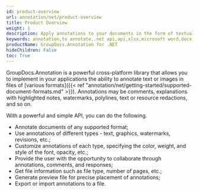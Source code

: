 ```yaml
---
id: product-overview
url: annotation/net/product-overview
title: Product Overview
weight: 1
description: Apply annotations to your documents in the form of textual comments, explanations with highlighted notes, watermarks, polylines, text/resource redactions and much more.
keywords: annotation,to annotate,.net api,api,xlsx,microsoft word,docx,pptx,pdf,c# 
productName: GroupDocs.Annotation for .NET
hideChildren: False
toc: True
---
```

GroupDocs.Annotation is a powerful cross-platform library that allows you to implement in your applications the ability to annotate text or images in files of [various formats]({{< ref "annotation/net/getting-started/supported-document-formats.md" >}}).
Annotations may be comments, explanations with highlighted notes, watermarks, polylines, text or resource redactions, and so on.

With a powerful and simple API, you can do the following.

* Annotate documents of any supported format;
* Use annotations of different types - text, graphics, watermarks, revisions, etc.;
* Customize annotations of each type, specifying the color, weight, and style of the font, opacity, etc.;
* Provide the user with the opportunity to collaborate through annotations, comments, and responses;
* Get file information such as file type, number of pages, etc.;
* Generate preview file for precise placement of annotations;
* Export or import annotations to a file.
